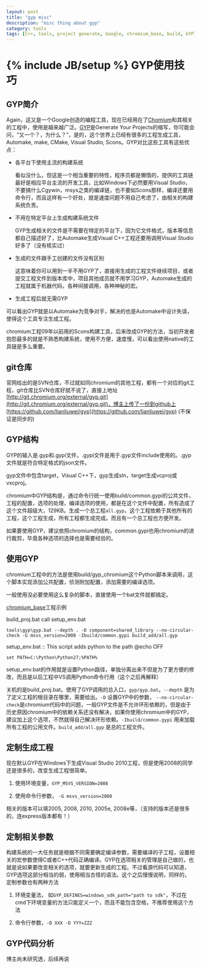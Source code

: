 ```yaml
---
layout: post
title: "gyp misc"
description: "misc thing about gyp"
category: tools
tags: [C++, tools, project generate, Google, chromium_base, build, GYP]
---
```

{% include JB/setup %}
GYP使用技巧
==

GYP简介
--

 Again，这又是一个Google创造的编程工具，现在已经用在了[Chomium](http://www.chromium.org/Home)和其相关的工程中，使用是越来越广泛。[GYP](https://code.google.com/p/gyp/)是Generate Your Projects的缩写，你可能会问，“又一个？，为什么？”，是的，这个世界上已经有很多的工程生成工具，Automake, make, CMake, Visual Studio, Scons。GYP对比这些工具有这些优点：

 - 各平台下使用主流的构建系统

    看似没什么，但这是一个相当重要的特性，程序员都是懒惰的，提供的工具链最好是相应平台主流的开发工具，比如Windows下必然要用Visual Studio，不要搞什么Cgywin，msys之类的编译链，也不要如Scons那样，编译还要用命令行，而且这样有一个好处，就是速度问题不用自己考虑了，由相关的构建系统负责。

 - 不用在特定平台上生成构建系统文件
    
    GYP生成相关的文件是不需要在特定的平台下，因为它文件格式，版本等信息都自己描述好了，比Automake生成Visual C++工程还要用调用Visual Studio好多了（没有核实过）

 - 生成的文件跟手工创建的文件没有区别
    
    这意味着你可以用到一半不用GYP了，直接用生成的工程文件继续项目，或者提交工程文件到版本库中，项目其他成员就不用学习GYP，Automake生成的工程就属于机器代码，各种间接调用，各种神秘的宏。

 - 生成工程后就无需GYP

可以看出GYP就是以Automake为竞争对手，解决的也是Automake中设计失误，使得这个工具专注生成工程。

chromium工程09年以前用的Scons构建工具，后来改成GYP的方法，当初开发者抱怨最多的就是不熟悉构建系统，使用不方便，速度慢，可以看出使用native的工具链是多么重要。


git仓库
--

官网给出的是SVN仓库，不过就如同chromium的其他工程，都有一个对应的git工程，git仓库比SVN仓库好就不说了，直接上地址[http://git.chromium.org/external/gyp.git](http://git.chromium.org/external/gyp.git)，博主上传了一份到github上[https://github.com/lianliuwei/gyp](https://github.com/lianliuwei/gyp) (不保证是同步的)


GYP结构
--

GYP的输入是.gyp和.gypi文件，.gypi文件是用于.gyp文件include使用的。.gyp文件就是符合特定格式的json文件。

gyp文件中包含target，Visual C++下，gyp生成sln，target生成vcproj或vxcproj。

chromium中GYP结构是，通过命令行统一使用build/common.gypi的公共文件，工程的配置，选项的处理，编译选项的使用，都是在这个文件中配置，所有造成了这个文件超级大，129KB。生成一个总工程`all.gyp`，这个工程依赖于其他所有的工程，这个工程生成，所有工程都生成完成。而且有一个总工程也方便开发。

如果要使用GYP，建议依照chromium的结构，common.gypi也用chromium的进行裁剪，毕竟各种选项的选择也是需要经验的。

使用GYP
--

chromium工程中的方法是使用build/gyp_chromium这个Python脚本来调用，这个脚本实现添加公共配置，侦测附加配置，添加需要的编译选项。

一般使用没必要使用这么复杂的脚本，直接使用一个bat文件就都搞定。

[chromium_base](https://github.com/lianliuwei/chromium_base2)工程示例

build_proj.bat
    call setup_env.bat
    
    tools\gyp\gyp.bat --depth . -D component=shared_library --no-circular-check -G msvs_version=2008 -Ibuild/common.gypi build_add/all.gyp

setup_env.bat
    :: This script adds python to the path
    @echo OFF
    
    set PATH=C:\Python\Python27;%PATH%
    
setup_env.bat的作用就是设置Python路径，单独分离出来不但是为了更方便的修改，而且是以后工程中VS调用Python命令行用（这个之后再解释）

关机的是build_proj.bat。使用了GYP调用的总入口，`gyp/gyp.bat`。`--depth` 是为了定义工程的根目录在哪里，需要给出。`-D` 设置GYP中的参数， `--no-circular-check`是chromium代码中的问题，一般GYP文件是不允许环形依赖的，但是由于历史原因chromium中的依赖关系还没有解决，如果你使用chromium中的GYP，建议加上这个选项，不然就得自己解决环形依赖。`-Ibuild/common.gypi` 用来加载所有工程的公用文件。`build_add/all.gyp` 是总的工程文件。


定制生成工程
--

现在默认GYP在Windows下生成Visual Studio 2010工程，但是使用2008的同学还是很多的，改变生成工程很简单。

 1. 使用环境变量，`GYP_MSVS_VERSION=2008`

 1. 使用命令行参数， `-G msvs_version=2008`

相关的版本可以填2005, 2008, 2010, 2005e, 2008e等，（支持的版本还是很多的，连express版本都有！）


定制相关参数
--

构建系统的一大任务就是根据不同需要确定编译参数，需要编译的子工程，设置相关的宏参数使得C或者C++代码正确编译。GYP在选项相关的管理是自己做的，也就是说如果要改变相关的选项，就要更新生成的工程。不过看源代码可以知道，GYP选项这部分相当的弱，使用相当古怪的语法。这个之后慢慢说明，同样的，定制参数也有两种方法

 1. 环境变量法， 如`GYP_DEFINES=windows_sdk_path="path to sdk"`，不过在cmd下环境变量的方法只能定义一个，而且不能包含空格，不推荐使用这个方法

 1. 命令行参数，`-D XXX -D YYY=ZZZ`


GYP代码分析
--
博主尚未研究透，后续再说



























